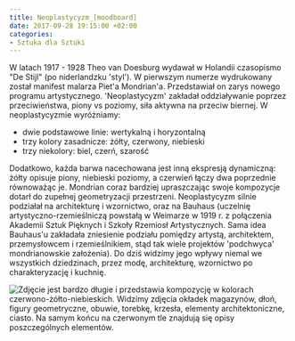 ```yaml
---
title: Neoplastycyzm_[moodboard]
date: 2017-09-28 19:15:00 +02:00
categories:
- Sztuka dla Sztuki
---
```


W latach 1917 - 1928 Theo van Doesburg wydawał w Holandii czasopismo "De Stijl" (po niderlandzku 'styl'). W pierwszym numerze wydrukowany został manifest malarza Piet'a Mondrian'a. Przedstawiał on zarys nowego programu artystycznego. 'Neoplastycyzm' zakładał oddziaływanie poprzez przeciwieństwa, piony vs poziomy, siła aktywna na przeciw biernej. W neoplastycyzmie wyróżniamy:

<olela-narrative>

- dwie podstawowe linie: wertykalną i horyzontalną
- trzy kolory zasadnicze: żółty, czerwony, niebieski
- trzy niekolory: biel, czerń, szarość

</olela-narrative>

Dodatkowo, każda barwa nacechowana jest inną ekspresją dynamiczną: żółty opisuje piony, niebieski poziomy, a czerwień łączy dwa poprzednie równoważąc je. Mondrian coraz bardziej upraszczając swoje kompozycje dotarł do zupełnej geometryzacji przestrzeni.
Neoplastycyzm silnie podziałał na architekturę i wzornictwo, oraz na Bauhaus (uczelnię artystyczno-rzemieślniczą powstałą w Weimarze w 1919 r. z połączenia Akademii Sztuk Pięknych i Szkoły Rzemiosł Artystycznych. Sama idea Bauhaus'u zakładała zniesienie podziału pomiędzy artystą, architektem, przemysłowcem i rzemieślnikiem, stąd tak wiele projektów 'podchwyca' mondrianowskie założenia). Do dziś widzimy jego wpływy niemal we wszystkich dziedzinach, przez modę, architekturę, wzornictwo po charakteryzację i kuchnię. 
</olela-narrative>

![Zdjęcie jest bardzo długie i przedstawia kompozycję w kolorach czerwono-żółto-niebieskich. Widzimy zdjęcia okładek magazynów, dłoń, figury geometryczne, obuwie, torebkę, krzesła, elementy architektoniczne, ciasto. Na samym końcu na czerwonym tle znajdują się opisy poszczególnych elementów.](https://assets2.ello.co/uploads/asset/attachment/6288086/ello-optimized-9f35a6e8.jpg)